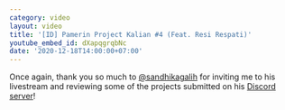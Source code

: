```yaml
---
category: video
layout: video
title: '[ID] Pamerin Project Kalian #4 (Feat. Resi Respati)'
youtube_embed_id: dXapqgrqbNc
date: '2020-12-18T14:00:00+07:00'
---
```


Once again, thank you so much to [@sandhikagalih](https://twitter.com/sandhikagalih) for inviting me to his livestream and reviewing some of the projects submitted on his [Discord server](https://discord.gg/S4rrXQU)!
